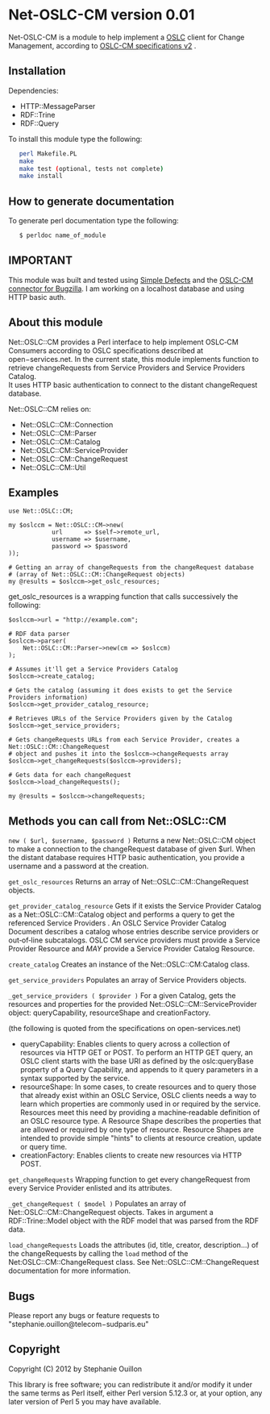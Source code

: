 # Net-OSLC-CM version 0.01

Net-OSLC-CM is a module to help implement a [OSLC][open-services] client for Change Management,
according to [OSLC-CM specifications v2][oslcc-cm] .


## Installation

Dependencies:

* HTTP::MessageParser
* RDF::Trine
* RDF::Query

To install this module type the following:

~~~ sh
   perl Makefile.PL
   make
   make test (optional, tests not complete)
   make install
~~~ 


## How to generate documentation

To generate perl documentation type the following:

~~~ sh
   $ perldoc name_of_module
~~~


## IMPORTANT

This module was built and tested using [Simple Defects][sd] and the [OSLC-CM connector for Bugzilla][oslccm-connector]. 
I am working on a localhost database and using HTTP basic auth. 


## About this module
  
Net::OSLC::CM provides a Perl interface to help implement OSLC‐CM Consumers according to OSLC specifications described at
open−services.net. In the current state, this module implements function to retrieve changeRequests from Service Providers and Service
Providers Catalog.  
It uses HTTP basic authentication to connect to the distant changeRequest database.

Net::OSLC::CM relies on:
* Net::OSLC::CM::Connection
* Net::OSLC::CM::Parser
* Net::OSLC::CM::Catalog
* Net::OSLC::CM::ServiceProvider
* Net::OSLC::CM::ChangeRequest
* Net::OSLC::CM::Util

## Examples

    use Net::OSLC::CM;

    my $oslccm = Net::OSLC::CM−>new(
                url      => $self−>remote_url,
                username => $username,
                password => $password
    ));

    # Getting an array of changeRequests from the changeRequest database 
    # (array of Net::OSLC::CM::ChangeRequest objects)
    my @results = $oslccm−>get_oslc_resources;


get_oslc_resources is a wrapping function that calls successively the following:


    $oslccm−>url = "http://example.com";

    # RDF data parser
    $oslccm−>parser(
        Net::OSLC::CM::Parser−>new(cm => $oslccm)
    );

    # Assumes it'll get a Service Providers Catalog
    $oslccm−>create_catalog;

    # Gets the catalog (assuming it does exists to get the Service Providers information)
    $oslccm−>get_provider_catalog_resource;

    # Retrieves URLs of the Service Providers given by the Catalog
    $oslccm−>get_service_providers;

    # Gets changeRequests URLs from each Service Provider, creates a Net::OSLC::CM::ChangeRequest 
    # object and pushes it into the $oslccm−>changeRequests array
    $oslccm−>get_changeRequests($oslccm−>providers);

    # Gets data for each changeRequest
    $oslccm−>load_changeRequests();

    my @results = $oslccm−>changeRequests;


## Methods you can call from Net::OSLC::CM

`new ( $url, $username, $password )`
  Returns a new Net::OSLC::CM object to make a connection to the changeRequest database of given $url. 
  When the distant database requires HTTP basic authentication, you provide a username and a password at the creation.

`get_oslc_resources`
  Returns an array of Net::OSLC::CM::ChangeRequest objects.

`get_provider_catalog_resource`
  Gets if it exists the Service Provider Catalog as a Net::OSLC::CM::Catalog object and performs a query to get the
  referenced Service Providers .  An OSLC Service Provider Catalog Document describes a catalog whose entries describe service
  providers or out‐of‐line subcatalogs.  OSLC CM service providers must provide a Service Provider Resource and *MAY* provide a
  Service Provider Catalog Resource.

`create_catalog`
 Creates an instance of the Net::OSLC::CM:Catalog class.

`get_service_providers`
 Populates an array of Service Providers objects.

`_get_service_providers ( $provider )`
 For a given Catalog, gets the resources and properties for the provided Net::OSLC::CM::ServiceProvider object: queryCapability,
 resourceShape and creationFactory.

(the following is quoted from the specifications on open-services.net)

* queryCapability: Enables clients to query across a collection of resources via HTTP GET or POST.  To perform an HTTP GET query, 
  an OSLC client starts with the base URI as defined by the oslc:queryBase property of a Query Capability, and appends to it query 
  parameters in a syntax supported by the service.
* resourceShape: In some cases, to create resources and to query those that already exist within an OSLC Service, OSLC clients needs 
  a way to learn which properties are commonly used in or required by the service. Resources meet this need by providing a machine‐readable
  definition of an OSLC resource type.  A Resource Shape describes the properties that are allowed or required by one type of resource.
  Resource Shapes are intended to provide simple "hints" to clients at resource creation, update or query time.
* creationFactory: Enables clients to create new resources via HTTP POST.

`get_changeRequests`
 Wrapping function to get every changeRequest from every Service Provider enlisted and its attributes.

`_get_changeRequest ( $model )`
 Populates an array of Net::OSLC::CM::ChangeRequest objects. Takes in argument a RDF::Trine::Model object with the RDF model that was
 parsed from the RDF data.

`load_changeRequests`
 Loads the attributes (id, title, creator, description...) of the changeRequests by calling the `load` method of the
 Net:OSLC::CM::ChangeRequest class. See Net::OSLC::CM::ChangeRequest documentation for more information.


## Bugs

Please report any bugs or feature requests to "stephanie.ouillon@telecom−sudparis.eu"


## Copyright

Copyright (C) 2012 by Stephanie Ouillon

This library is free software; you can redistribute it and/or modify
it under the same terms as Perl itself, either Perl version 5.12.3 or,
at your option, any later version of Perl 5 you may have available.



[sd]: http://syncwith.us
[open-services]: http://open-services.net
[oslccm-connector]: http://wiki.eclipse.org/Lyo/BuildBugzilla
[oslcc-cm]: http://open-services.net/bin/view/Main/CmHome
